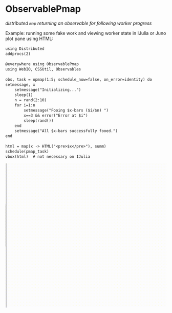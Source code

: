 # ObservablePmap

*distributed `map` returning an observable for following worker progress*

Example: running some fake work and viewing worker state in IJulia or Juno plot pane using HTML:
```
using Distributed
addprocs(2)

@everywhere using ObservablePmap
using WebIO, CSSUtil, Observables

obs, task = opmap(1:5; schedule_now=false, on_error=identity) do setmessage, x
    setmessage("Initializing...")
    sleep(1)
    n = rand(2:10)
    for i=1:n
        setmessage("Fooing $x-bars ($i/$n) ")
        x==3 && error("Error at $i")
        sleep(rand())
    end
    setmessage("All $x-bars successfully fooed.")
end

html = map(x -> HTML("<pre>$x</pre>"), summ)
schedule(pmap_task)
vbox(html)  # not necessary on IJulia
```
<img src="https://raw.githubusercontent.com/yha/ObservablePmap.jl/master/opmap-html-output.gif" width="600" />
